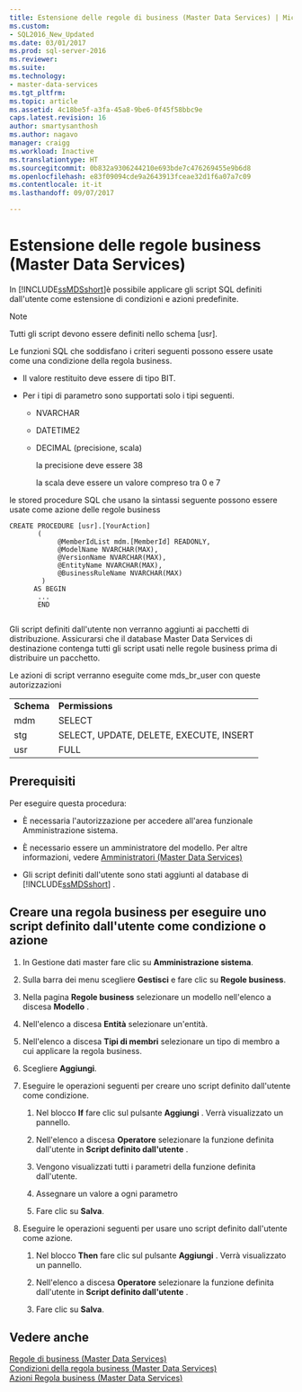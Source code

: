 ```yaml
---
title: Estensione delle regole di business (Master Data Services) | Microsoft Docs
ms.custom:
- SQL2016_New_Updated
ms.date: 03/01/2017
ms.prod: sql-server-2016
ms.reviewer: 
ms.suite: 
ms.technology:
- master-data-services
ms.tgt_pltfrm: 
ms.topic: article
ms.assetid: 4c18be5f-a3fa-45a8-9be6-0f45f58bbc9e
caps.latest.revision: 16
author: smartysanthosh
ms.author: nagavo
manager: craigg
ms.workload: Inactive
ms.translationtype: HT
ms.sourcegitcommit: 0b832a9306244210e693bde7c476269455e9b6d8
ms.openlocfilehash: e83f09094cde9a2643913fceae32d1f6a07a7c09
ms.contentlocale: it-it
ms.lasthandoff: 09/07/2017

---
```

# <a name="business-rules-extension-master-data-services"></a>Estensione delle regole business (Master Data Services)
  In [!INCLUDE[ssMDSshort](../includes/ssmdsshort-md.md)]è possibile applicare gli script SQL definiti dall'utente come estensione di condizioni e azioni predefinite.  
  
> [!NOTE]  
>  Tutti gli script devono essere definiti nello schema [usr].  
  
 Le funzioni SQL che soddisfano i criteri seguenti possono essere usate come una condizione della regola business.  
  
-   Il valore restituito deve essere di tipo BIT.  
  
-   Per i tipi di parametro sono supportati solo i tipi seguenti.  
  
    -   NVARCHAR  
  
    -   DATETIME2  
  
    -   DECIMAL (precisione, scala)  
  
         la precisione deve essere 38  
  
         la scala deve essere un valore compreso tra 0 e 7  
  
 le stored procedure SQL che usano la sintassi seguente possono essere usate come azione delle regole business  
  
```  
CREATE PROCEDURE [usr].[YourAction]  
       (         
            @MemberIdList mdm.[MemberId] READONLY,  
            @ModelName NVARCHAR(MAX),  
            @VersionName NVARCHAR(MAX),  
            @EntityName NVARCHAR(MAX),  
            @BusinessRuleName NVARCHAR(MAX)  
        )    
      AS BEGIN    
       ...     
       END  
  
```  
  
 Gli script definiti dall'utente non verranno aggiunti ai pacchetti di distribuzione. Assicurarsi che il database Master Data Services di destinazione contenga tutti gli script usati nelle regole business prima di distribuire un pacchetto.  
  
 Le azioni di script verranno eseguite come mds_br_user con queste autorizzazioni  
  
|||  
|-|-|  
|**Schema**|**Permissions**|  
|mdm|SELECT|  
|stg|SELECT, UPDATE, DELETE, EXECUTE, INSERT|  
|usr|FULL|  
  
## <a name="prerequisites"></a>Prerequisiti  
 Per eseguire questa procedura:  
  
-   È necessaria l'autorizzazione per accedere all'area funzionale Amministrazione sistema.  
  
-   È necessario essere un amministratore del modello. Per altre informazioni, vedere [Amministratori &#40;Master Data Services&#41;](../master-data-services/administrators-master-data-services.md)  
  
-   Gli script definiti dall'utente sono stati aggiunti al database di [!INCLUDE[ssMDSshort](../includes/ssmdsshort-md.md)] .  
  
## <a name="create-a-business-rule-to-take-a-user-defined-script-as-a-condition-or-as-an-action"></a>Creare una regola business per eseguire uno script definito dall'utente come condizione o azione  
  
1.  In Gestione dati master fare clic su **Amministrazione sistema**.  
  
2.  Sulla barra dei menu scegliere **Gestisci** e fare clic su **Regole business**.  
  
3.  Nella pagina **Regole business** selezionare un modello nell'elenco a discesa **Modello** .  
  
4.  Nell'elenco a discesa **Entità** selezionare un'entità.  
  
5.  Nell'elenco a discesa **Tipi di membri** selezionare un tipo di membro a cui applicare la regola business.  
  
6.  Scegliere **Aggiungi**.  
  
7.  Eseguire le operazioni seguenti per creare uno script definito dall'utente come condizione.  
  
    1.  Nel blocco **If** fare clic sul pulsante **Aggiungi** . Verrà visualizzato un pannello.  
  
    2.  Nell'elenco a discesa **Operatore** selezionare la funzione definita dall'utente in **Script definito dall'utente** .  
  
    3.  Vengono visualizzati tutti i parametri della funzione definita dall'utente.  
  
    4.  Assegnare un valore a ogni parametro  
  
    5.  Fare clic su **Salva**.  
  
8.  Eseguire le operazioni seguenti per usare uno script definito dall'utente come azione.  
  
    1.  Nel blocco **Then** fare clic sul pulsante **Aggiungi** . Verrà visualizzato un pannello.  
  
    2.  Nell'elenco a discesa **Operatore** selezionare la funzione definita dall'utente in **Script definito dall'utente** .  
  
    3.  Fare clic su **Salva**.  
  
## <a name="see-also"></a>Vedere anche  
 [Regole di business &#40;Master Data Services&#41;](../master-data-services/business-rules-master-data-services.md)   
 [Condizioni della regola business &#40;Master Data Services&#41;](../master-data-services/business-rule-conditions-master-data-services.md)   
 [Azioni Regola business &#40;Master Data Services&#41;](../master-data-services/business-rule-actions-master-data-services.md)  
  
  

